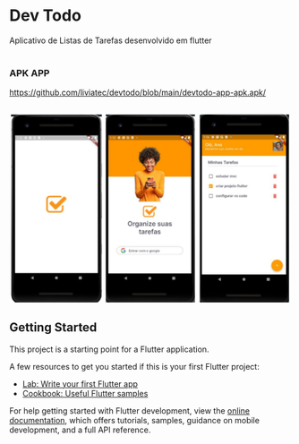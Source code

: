 # Dev Todo

Aplicativo de Listas de Tarefas desenvolvido em flutter<br><br>

### APK APP
<https://github.com/liviatec/devtodo/blob/main/devtodo-app-apk.apk/><br><br>

![GitHub Logo](print.jpg)

## Getting Started

This project is a starting point for a Flutter application.

A few resources to get you started if this is your first Flutter project:

- [Lab: Write your first Flutter app](https://docs.flutter.dev/get-started/codelab)
- [Cookbook: Useful Flutter samples](https://docs.flutter.dev/cookbook)

For help getting started with Flutter development, view the
[online documentation](https://docs.flutter.dev/), which offers tutorials,
samples, guidance on mobile development, and a full API reference.
